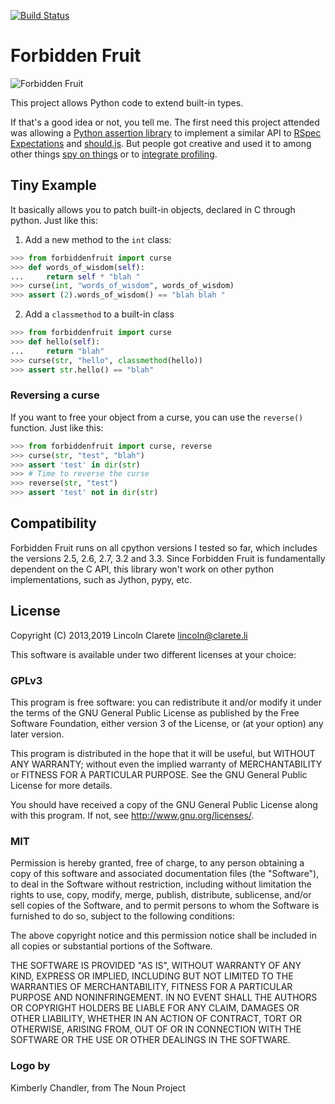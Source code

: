[![Build Status](https://travis-ci.org/clarete/forbiddenfruit.png?branch=master)](https://travis-ci.org/clarete/forbiddenfruit)

# Forbidden Fruit

![Forbidden Fruit](logo.png)

This project allows Python code to extend built-in types.

If that's a good idea or not, you tell me. The first need this project
attended was allowing a [Python assertion
library](https://github.com/gabrielfalcao/sure) to implement a similar
API to [RSpec
Expectations](https://github.com/rspec/rspec-expectations) and
[should.js](https://shouldjs.github.io/). But people got creative and
used it to among other things [spy on
things](https://github.com/ikamensh/flynt/blob/43a64ac1a030be79741402d8920a6da253a96670/src/flynt/file_spy.py)
or to [integrate
profiling](https://github.com/localstack/localstack/blob/e38eae0d1fe442924f4256d4bc87710a4cb6f142/localstack/utils/analytics/profiler.py).

## Tiny Example

It basically allows you to patch built-in objects, declared in C
through python. Just like this:

1. Add a new method to the `int` class:
```python
>>> from forbiddenfruit import curse
>>> def words_of_wisdom(self):
...     return self * "blah "
>>> curse(int, "words_of_wisdom", words_of_wisdom)
>>> assert (2).words_of_wisdom() == "blah blah "
```
2. Add a `classmethod` to a built-in class
```python
>>> from forbiddenfruit import curse
>>> def hello(self):
...     return "blah"
>>> curse(str, "hello", classmethod(hello))
>>> assert str.hello() == "blah"
```

### Reversing a curse

If you want to free your object from a curse, you can use the `reverse()`
function. Just like this:

```python
>>> from forbiddenfruit import curse, reverse
>>> curse(str, "test", "blah")
>>> assert 'test' in dir(str)
>>> # Time to reverse the curse
>>> reverse(str, "test")
>>> assert 'test' not in dir(str)
```

## Compatibility

Forbidden Fruit runs on all cpython versions I tested so far, which includes
the versions 2.5, 2.6, 2.7, 3.2 and 3.3. Since Forbidden Fruit is fundamentally
dependent on the C API, this library won't work on other python
implementations, such as Jython, pypy, etc.

## License

Copyright (C) 2013,2019  Lincoln Clarete <lincoln@clarete.li>

This software is available under two different licenses at your
choice:

### GPLv3

This program is free software: you can redistribute it and/or modify
it under the terms of the GNU General Public License as published by
the Free Software Foundation, either version 3 of the License, or
(at your option) any later version.

This program is distributed in the hope that it will be useful,
but WITHOUT ANY WARRANTY; without even the implied warranty of
MERCHANTABILITY or FITNESS FOR A PARTICULAR PURPOSE.  See the
GNU General Public License for more details.

You should have received a copy of the GNU General Public License
along with this program.  If not, see <http://www.gnu.org/licenses/>.

### MIT

Permission is hereby granted, free of charge, to any person obtaining a copy
of this software and associated documentation files (the "Software"), to deal
in the Software without restriction, including without limitation the rights
to use, copy, modify, merge, publish, distribute, sublicense, and/or sell
copies of the Software, and to permit persons to whom the Software is
furnished to do so, subject to the following conditions:

The above copyright notice and this permission notice shall be
included in all copies or substantial portions of the Software.

THE SOFTWARE IS PROVIDED "AS IS", WITHOUT WARRANTY OF ANY KIND,
EXPRESS OR IMPLIED, INCLUDING BUT NOT LIMITED TO THE WARRANTIES OF
MERCHANTABILITY, FITNESS FOR A PARTICULAR PURPOSE AND
NONINFRINGEMENT. IN NO EVENT SHALL THE AUTHORS OR COPYRIGHT HOLDERS
BE LIABLE FOR ANY CLAIM, DAMAGES OR OTHER LIABILITY, WHETHER IN AN
ACTION OF CONTRACT, TORT OR OTHERWISE, ARISING FROM, OUT OF OR IN
CONNECTION WITH THE SOFTWARE OR THE USE OR OTHER DEALINGS IN THE
SOFTWARE.

### Logo by

Kimberly Chandler, from The Noun Project
